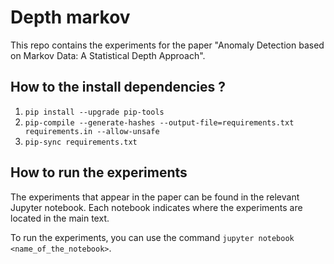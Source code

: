 # Depth markov

This repo contains the experiments for the paper "Anomaly Detection based on Markov Data: A Statistical Depth Approach".

## How to the install dependencies ?

1. `pip install --upgrade pip-tools`
2. `pip-compile --generate-hashes --output-file=requirements.txt requirements.in --allow-unsafe`
3. `pip-sync requirements.txt`

## How to run the experiments

The experiments that appear in the paper can be found in the relevant Jupyter notebook. Each notebook indicates
where the experiments are located in the main text. 

To run the experiments, you can use the command `jupyter notebook <name_of_the_notebook>`.
